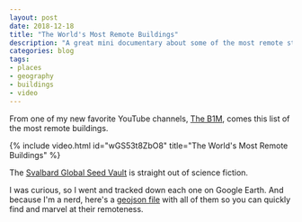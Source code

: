 ```yaml
---
layout: post
date: 2018-12-18
title: "The World's Most Remote Buildings"
description: "A great mini documentary about some of the most remote structures humans have ever built."
categories: blog
tags:
- places
- geography
- buildings
- video
---
```


From one of my new favorite YouTube channels, [The B1M](https://www.youtube.com/user/TheB1MLtd), comes this list of the most remote buildings.

{% include video.html id="wGS53t8ZbO8" title="The World's Most Remote Buildings" %}

The [Svalbard Global Seed Vault](https://www.croptrust.org/our-work/svalbard-global-seed-vault/) is straight out of science fiction.

I was curious, so I went and tracked down each one on Google Earth. And because I'm a nerd, here's a [geojson file](https://gist.github.com/colemanm/d081cd52a6d56018e57711bd6e8bf866) with all of them so you can quickly find and marvel at their remoteness.
